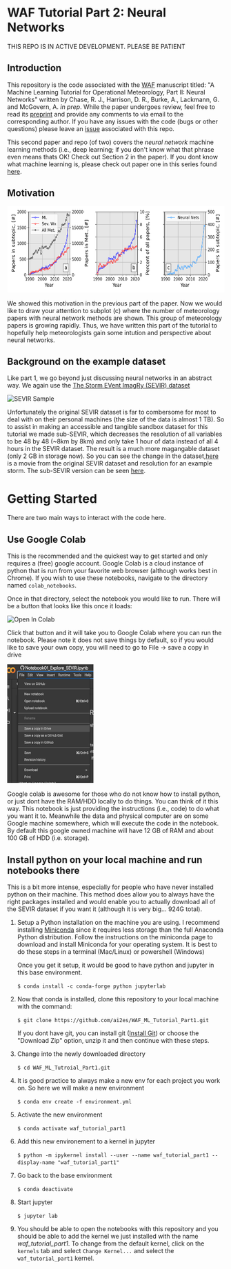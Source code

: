 # WAF Tutorial Part 2: Neural Networks

THIS REPO IS IN ACTIVE DEVELOPMENT. PLEASE BE PATIENT 

## Introduction 
This repository is the code associated with the [WAF](https://journals.ametsoc.org/view/journals/wefo/wefo-overview.xml) manuscript titled: "A Machine Learning Tutorial for Operational Meteorology, Part II: Neural Networks" written by Chase, R. J., Harrison, D. R., Burke, A., Lackmann, G. and McGovern, A. *in prep*. While the paper undergoes review, feel free to read its [preprint](#) and provide any comments to via email to the corresponding author. If you have any issues with the code (bugs or other questions) please leave an [issue](https://github.com/ai2es/WAF_ML_Tutorial_Part2/issues) associated with this repo.

This second paper and repo (of two) covers the *neural network* machine learning methods (i.e., deep learning; if you don't know what that phrase even means thats OK! Check out Section 2 in the paper). If you dont know what machine learning is, please check out paper one in this series found [here](https://arxiv.org/abs/2204.07492).

## Motivation

 <img src="images/webofscience_fig.png" width="600" height="200" class="center" />

We showed this motivation in the previous part of the paper. Now we would like to draw your attention to subplot (c) where the number of meteorology papers with neural network methods are shown. This group of meteorology papers is growing rapidly. Thus, we have written this part of the tutorial to hopefully help meteorologists gain some intution and perspective about neural networks. 

## Background on the example dataset

Like part 1, we go beyond just discussing neural networks in an abstract way. We again use the [The Storm EVent ImagRy (SEVIR) dataset](https://proceedings.neurips.cc/paper/2020/file/fa78a16157fed00d7a80515818432169-Paper.pdf)

![SEVIR Sample](https://github.com/MIT-AI-Accelerator/eie-sevir/blob/master/examples/tutorial_img/sevir_sample.gif)

Unfortunately the original SEVIR dataset is far to combersome for most to deal with on their personal machines (the size of the data is almost 1 TB). So to assist in making an accessible and tangible sandbox dataset for this tutorial we made sub-SEVIR, which decreases the resolution of all variables to be 48 by 48 (~8km by 8km) and only take 1 hour of data instead of all 4 hours in the SEVIR dataset. The result is a much more magangable dataset (only 2 GB in storage now). So you can see the change in the dataset,[here](https://www.youtube.com/watch?v=ntjNB0SAz1Y) is a movie from the original SEVIR dataset and resolution for an example storm. The sub-SEVIR version can be seen [here](https://youtu.be/UAEfD1p5uW8). 

# Getting Started

There are two main ways to interact with the code here. 

## Use Google Colab 

   This is the recommended and the quickest way to get started and only requires a (free) google account. Google Colab is a cloud instance of python that is run from your favorite web browser (although works best in Chrome). If you wish to use these notebooks, navigate to the directory named ```colab_notebooks```. 
   
   Once in that directory, select the notebook you would like to run. There will be a button that looks like this once it loads: 

   ![Open In Colab](https://colab.research.google.com/assets/colab-badge.svg)

   Click that button and it will take you to Google Colab where you can run the notebook. Please note it does not save things by default, so if you would like to save your own copy, you will need to go to File -> save a copy in drive

   <img src="images/save2drive.png" width="200" height="275" class="center" />


   Google colab is awesome for those who do not know how to install python, or just dont have the RAM/HDD locally to do things. You can think of it this way. This notebook is just providing the instructions (i.e., code) to do what you want it to. Meanwhile the data and physical computer are on some Google machine somewhere, which will execute the code in the notebook. By default this google owned machine will have 12 GB of RAM and about 100 GB of HDD (i.e. storage). 
   
## Install python on your local machine and run notebooks there

   This is a bit more intense, especially for people who have never installed python on their machine. This method does allow you to always have the right packages installed and would enable you to actually download all of the SEVIR dataset if you want it (although it is very big... 924G total). 

   1. Setup a Python installation on the machine you are using. I
   recommend installing [Miniconda](https://docs.conda.io/en/latest/miniconda.html) since
   it requires less storage than the full Anaconda Python distribution. Follow
   the instructions on the miniconda page to download and install Miniconda
   for your operating system. It is best to do these steps in a terminal (Mac/Linux) or powershell (Windows)

      Once you get it setup, it would be good to have python and jupyter in this base environment.

      ``` $ conda install -c conda-forge python jupyterlab ``` 

   2. Now that conda is installed, clone this repository to your local machine with the command:

      ``` $ git clone https://github.com/ai2es/WAF_ML_Tutorial_Part1.git ``` 

      If you dont have git, you can install git ([Install Git](https://git-scm.com/book/en/v2/Getting-Started-Installing-Git)) or choose the "Download Zip" option, unzip it and then continue with these steps. 

   3. Change into the newly downloaded directory 

      ``` $ cd WAF_ML_Tutroial_Part1.git ``` 

   4. It is good practice to always make a new env for each project you work on. So here we will make a new environment  

      ``` $ conda env create -f environment.yml ``` 

   5. Activate the new environment 

      ``` $ conda activate waf_tutorial_part1 ``` 

   6. Add this new environement to a kernel in jupyter 

      ```$ python -m ipykernel install --user --name waf_tutorial_part1 --display-name "waf_tutorial_part1" ```

   7. Go back to the base environment 

      ```$ conda deactivate ``` 

   8. Start jupyter

      ``` $ jupyter lab ``` 

   9. You should be able to open the notebooks with this repository and you should be able to add the kernel we just installed with the name *waf_tutorial_part1*. To change from the default kernel, click on the ```kernels``` tab and select ```Change Kernel...``` and select the ```waf_tutorial_part1``` kernel.  
